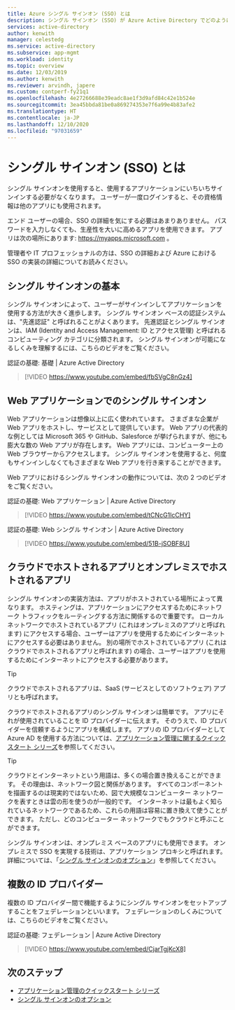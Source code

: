 ```yaml
---
title: Azure シングル サインオン (SSO) とは
description: シングル サインオン (SSO) が Azure Active Directory でどのように機能するかについて説明します。 SSO を使用すると、ユーザーはすべてのアプリケーションのパスワードを記憶する必要がなくなります。 また、SSO を使用すると、アカウント管理の方法が簡略化されます。
services: active-directory
author: kenwith
manager: celestedg
ms.service: active-directory
ms.subservice: app-mgmt
ms.workload: identity
ms.topic: overview
ms.date: 12/03/2019
ms.author: kenwith
ms.reviewer: arvindh, japere
ms.custom: contperf-fy21q1
ms.openlocfilehash: 4e27266688e39eadc8ae1f3d9afd84c42e1b524e
ms.sourcegitcommit: 3ea45bbda81be0a869274353e7f6a99e4b83afe2
ms.translationtype: HT
ms.contentlocale: ja-JP
ms.lasthandoff: 12/10/2020
ms.locfileid: "97031659"
---
```

# <a name="what-is-single-sign-on-sso"></a>シングル サインオン (SSO) とは

シングル サインオンを使用すると、使用するアプリケーションにいちいちサインインする必要がなくなります。 ユーザーが一度ログインすると、その資格情報は他のアプリにも使用されます。

エンド ユーザーの場合、SSO の詳細を気にする必要はあまりありません。 パスワードを入力しなくても、生産性を大いに高めるアプリを使用できます。 アプリは次の場所にあります: https://myapps.microsoft.com 。
 
管理者や IT プロフェッショナルの方は、SSO の詳細および Azure における SSO の実装の詳細についてお読みください。

## <a name="single-sign-on-basics"></a>シングル サインオンの基本
シングル サインオンによって、ユーザーがサインインしてアプリケーションを使用する方法が大きく進歩します。 シングル サインオン ベースの認証システムは、"先進認証" と呼ばれることがよくあります。 先進認証とシングル サインオンは、IAM (Identity and Access Management: ID とアクセス管理) と呼ばれるコンピューティング カテゴリに分類されます。 シングル サインオンが可能になるしくみを理解するには、こちらのビデオをご覧ください。

認証の基礎: 基礎 | Azure Active Directory

> [!VIDEO https://www.youtube.com/embed/fbSVgC8nGz4]

## <a name="single-sign-on-with-web-applications"></a>Web アプリケーションでのシングル サインオン
Web アプリケーションは想像以上に広く使われています。 さまざまな企業が Web アプリをホストし、サービスとして提供しています。 Web アプリの代表的な例としては Microsoft 365 や GitHub、Salesforce が挙げられますが、他にも膨大な数の Web アプリが存在します。 Web アプリには、コンピューター上の Web ブラウザーからアクセスします。 シングル サインオンを使用すると、何度もサインインしなくてもさまざまな Web アプリを行き来することができます。

Web アプリにおけるシングル サインオンの動作については、次の 2 つのビデオをご覧ください。

認証の基礎: Web アプリケーション | Azure Active Directory

> [!VIDEO https://www.youtube.com/embed/tCNcG1lcCHY]

認証の基礎: Web シングル サインオン | Azure Active Directory

> [!VIDEO https://www.youtube.com/embed/51B-jSOBF8U]

## <a name="cloud-versus-on-premises-hosted-apps"></a>クラウドでホストされるアプリとオンプレミスでホストされるアプリ
シングル サインオンの実装方法は、アプリがホストされている場所によって異なります。 ホスティングは、アプリケーションにアクセスするためにネットワーク トラフィックをルーティングする方法に関係するので重要です。 ローカル ネットワークでホストされているアプリ (これはオンプレミスのアプリと呼ばれます) にアクセスする場合、ユーザーはアプリを使用するためにインターネットにアクセスする必要はありません。 別の場所でホストされているアプリ (これはクラウドでホストされるアプリと呼ばれます) の場合、ユーザーはアプリを使用するためにインターネットにアクセスする必要があります。

> [!TIP]
> クラウドでホストされるアプリは、SaaS (サービスとしてのソフトウェア) アプリとも呼ばれます。 

クラウドでホストされるアプリのシングル サインオンは簡単です。 アプリにそれが使用されていることを ID プロバイダーに伝えます。 そのうえで、ID プロバイダーを信頼するようにアプリを構成します。 アプリの ID プロバイダーとして Azure AD を使用する方法については、[アプリケーション管理に関するクイックスタート シリーズ](add-application-portal.md)を参照してください。

> [!TIP]
> クラウドとインターネットという用語は、多くの場合置き換えることができます。 その理由は、ネットワーク図と関係があります。 すべてのコンポーネントを描画するのは現実的ではないため、図で大規模なコンピューター ネットワークを表すときは雲の形を使うのが一般的です。 インターネットは最もよく知られているネットワークであるため、これらの用語は容易に置き換えて使うことができます。 ただし、どのコンピューター ネットワークでもクラウドと呼ぶことができます。

シングル サインオンは、オンプレミス ベースのアプリにも使用できます。 オンプレミスで SSO を実現する技術は、アプリケーション プロキシと呼ばれます。 詳細については、「[シングル サインオンのオプション](sso-options.md)」を参照してください。

## <a name="multiple-identity-providers"></a>複数の ID プロバイダー
複数の ID プロバイダー間で機能するようにシングル サインオンをセットアップすることをフェデレーションといいます。 フェデレーションのしくみについては、こちらのビデオをご覧ください。

認証の基礎: フェデレーション | Azure Active Directory

> [!VIDEO https://www.youtube.com/embed/CjarTgjKcX8]


## <a name="next-steps"></a>次のステップ
* [アプリケーション管理のクイックスタート シリーズ](view-applications-portal.md)
* [シングル サインオンのオプション](sso-options.md)
